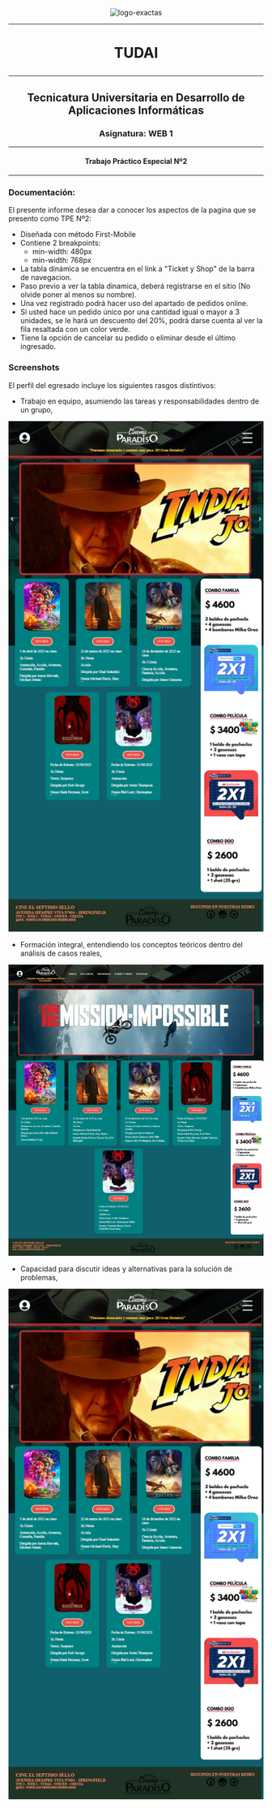 [//]: ![](/Ingreso/Practica%20codigo/js-ingreso-main/LogoExactas.png)

<div>

<p align=center>
<img src="/Ingreso/Practica%20codigo/js-ingreso-main/LogoExactas.png" alt="logo-exactas">
</p>


---
# <p align=center> TUDAI
---
## <p align=center> Tecnicatura Universitaria en Desarrollo de Aplicaciones Informáticas

### <p align=center>Asignatura: WEB 1
---
#### <p align=center>Trabajo Práctico Especial Nº2

---

### Documentación:

El presente informe desea dar a conocer los aspectos de la pagina que se presento como TPE Nº2:

* Diseñada con método First-Mobile
* Contiene 2 breakpoints: 
  - min-width: 480px
  - min-width: 768px
* La tabla dinámica se encuentra en el link a "Ticket y Shop" de la barra de navegacion.
* Paso previo a ver la tabla dinamica, deberá registrarse en el sitio (No olvide poner al menos su nombre).
* Una vez registrado podrá hacer uso del apartado de pedidos online.
* Si usted hace un pedido único por una cantidad igual o mayor a 3 unidades, se le hará un descuento del 20%, podrá darse cuenta al ver la fila resaltada con un color verde.
* Tiene la opción de cancelar su pedido o eliminar desde el último ingresado.

### Screenshots

El perfil del egresado incluye los siguientes rasgos distintivos:

* Trabajo en equipo, asumiendo las tareas y responsabilidades dentro de un grupo,

<p align=center>
<img src="TPE2/screenshots/break-min-width480px.jpg" alt="logo-exactas">
</p>

* Formación integral, entendiendo los conceptos teóricos dentro del análisis de casos reales,

<p align=center>
<img src="screenshots/desktop.jpg" alt="logo-exactas">
</p>

* Capacidad para discutir ideas y alternativas para la solución de problemas,

<p align=center>
<img src="screenshots/break-min-width480px.jpg" alt="logo-exactas">
</p>
